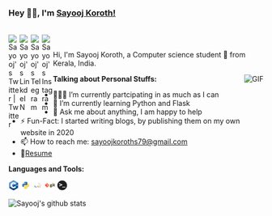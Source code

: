 
### Hey 👋🏽, I'm [Sayooj Koroth!]()

<br/>


<a href="">
<img align="left" alt="Sayooj's Twitter | Twitter" width="22px" src="https://cdn.jsdelivr.net/npm/simple-icons@v3/icons/twitter.svg" />
</a>
<a href="">
<img align="left" alt="Sayooj's LinkdeIN" width="22px" src="https://cdn.jsdelivr.net/npm/simple-icons@v3/icons/linkedin.svg" />
</a>
<a href="">
<img align="left" alt="Sayooj's Telegram" width="22px" src="https://cdn.jsdelivr.net/npm/simple-icons@v3/icons/telegram.svg" />
</a>
<a href="">
<img align="left" alt="Sayooj's Instagram" width="22px" src="https://cdn.jsdelivr.net/npm/simple-icons@v3/icons/instagram.svg" />
</a>


<br />

Hi, I'm Sayooj Koroth, a Computer science student 🚀 from Kerala, India.

<img align="right" alt="GIF" src="https://media.giphy.com/media/836HiJc7pgzy8iNXCn/giphy.gif" />

**Talking about Personal Stuffs:**

- 👨🏽‍💻 I’m currently partcipating in as much  as I can
- 🌱 I’m currently learning Python and Flask
- 💬 Ask me about anything, I am happy to help
- ⚡️ Fun-Fact: I started writing blogs, by publishing them on my own website in 2020
- 📫 How to reach me: sayoojkoroths79@gmail.com
- 📝[Resume]()

**Languages and Tools:**


<code><img height="20" src="https://raw.githubusercontent.com/github/explore/80688e429a7d4ef2fca1e82350fe8e3517d3494d/topics/cpp/cpp.png"></code>
<code><img height="20" src="https://raw.githubusercontent.com/github/explore/80688e429a7d4ef2fca1e82350fe8e3517d3494d/topics/python/python.png"></code>
<code><img height="20" src="https://raw.githubusercontent.com/github/explore/80688e429a7d4ef2fca1e82350fe8e3517d3494d/topics/mysql/mysql.png"></code>
<code><img height="20" src="https://raw.githubusercontent.com/github/explore/80688e429a7d4ef2fca1e82350fe8e3517d3494d/topics/git/git.png"></code>
<code><img height="20" src="https://raw.githubusercontent.com/github/explore/80688e429a7d4ef2fca1e82350fe8e3517d3494d/topics/terminal/terminal.png"></code>

![Sayooj's github stats](https://github-readme-stats.vercel.app/api?username=Sayoojkoroth&show_icons=true&hide_border=true)
